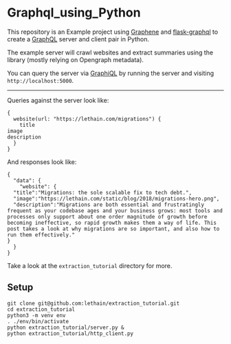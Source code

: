 # Graphql_using_Python

This repository is an Example project using [Graphene](https://graphene-python.org/)
and [flask-graphql](https://github.com/graphql-python/flask-graphql) to create a [GraphQL](https://graphql.org/)
server and client pair in Python.

The example server will crawl websites and extract summaries using the library (mostly relying on Opengraph metadata).

You can query the server via [GraphiQL](https://github.com/graphql/graphiql) by running
the server and visiting `http://localhost:5000`.

---

Queries against the server look like:

    {
      website(url: "https://lethain.com/migrations") {
        title
	image
	description
      }
    }

And responses look like:

    {
      "data": {
        "website": {
	  "title":"Migrations: the sole scalable fix to tech debt.",
	  "image":"https://lethain.com/static/blog/2018/migrations-hero.png",
	  "description":"Migrations are both essential and frustratingly frequent as your codebase ages and your business grows: most tools and processes only support about one order magnitude of growth before becoming ineffective, so rapid growth makes them a way of life. This post takes a look at why migrations are so important, and also how to run them effectively."
	}
      }
    }

Take a look at the `extraction_tutorial` directory for more.

## Setup

    git clone git@github.com:lethain/extraction_tutorial.git
    cd extraction_tutorial
    python3 -m venv env
    . ./env/bin/activate
    python extraction_tutorial/server.py &
    python extraction_tutorial/http_client.py


